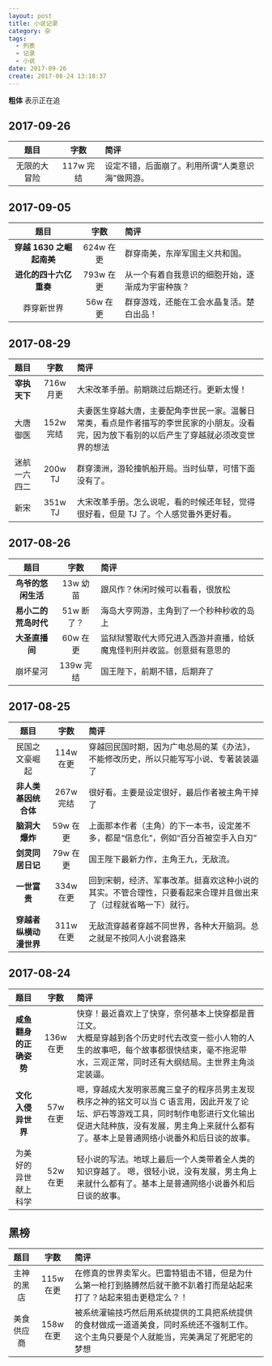 ```yaml
---
layout: post
title: 小说记录
category: 杂
tags:
  - 列表
  - 记录
  - 小说
date: 2017-09-26
create: 2017-08-24 13:18:37
---
```


**粗体** 表示正在追

## 2017-09-26

|   题目   |   字数    | 简评                        |
| :----: | :-----: | :------------------------ |
| 无限的大冒险 | 117w 完结 | 设定不错，后面崩了。利用所谓“人类意识海”做网游。 |


## 2017-09-05

|        题目         |   字数    | 简评                       |
| :---------------: | :-----: | :----------------------- |
| **穿越 1630 之崛起南美** | 624w 在更 | 群穿南美，东岸军国主义共和国。          |
|   **进化的四十六亿重奏**   | 793w 在更 | 从一个有着自我意识的细胞开始，逐渐成为宇宙种族？ |
|       莽穿新世界       | 56w 在更  | 群穿游戏，还能在工会水晶复活。楚白出品！     |

## 2017-08-29

|    题目    |   字数    | 简评                                       |
| :------: | :-----: | :--------------------------------------- |
| **宰执天下** | 716w 月更 | 大宋改革手册。前期跳过后期还行。更新太慢！                    |
|   大唐御医   | 152w 完结 | 夫妻医生穿越大唐，主要配角李世民一家。温馨日常类，看点是作者描写的李世民家的小朋友。没看完，因为放下看别的以后产生了穿越就必须改变世界的想法 |
|  迷航一六四二  | 200w TJ | 群穿澳洲，游轮撞帆船开局。当时仙草，可惜下面没有了。               |
|    新宋    | 351w TJ | 大宋改革手册。怎么说呢，看的时候还年轻，觉得很好看，但是 TJ 了。个人感觉番外更好看。 |

## 2017-08-26

|      题目      |   字数    | 简评                                  |
| :----------: | :-----: | :---------------------------------- |
| **鸟爷的悠闲生活**  | 13w 幼苗  | 跟风作？休闲时候可以看看，很放松                    |
| **易小二的荒岛时代** | 51w 断了？ | 海岛大亨网游，主角到了一个秒种秒收的岛上                |
|  **大圣直播间**   | 60w 在更  | 监狱狱警取代大师兄进入西游并直播，给妖魔鬼怪判刑并收监。创意挺有意思的 |
|     崩坏星河     | 139w 完结 | 国王陛下，前期不错，后期弃了                      |

## 2017-08-25

|      题目       |   字数    | 简评                                       |
| :-----------: | :-----: | :--------------------------------------- |
|    民国之文豪崛起    | 114w 在更 | 穿越回民国时期，因为广电总局的某《办法》，不能修改历史，所以只能写写小说、专著装装逼了 |
| **非人类基因统合体**  | 267w 完结 | 很好看。主要是设定很好，最后作者被主角干掉了                   |
|   **脑洞大爆炸**   | 59w  在更 | 上面那本作者（主角）的下一本书，设定差不多，都是“信息化”，例如“百分百被空手入白刃” |
|  **剑灵同居日记**   | 79w  在更 | 国王陛下最新力作，主角王九，无敌流。                       |
|   **一世富贵**    | 334w 在更 | 回到宋朝，经济、军事改革。挺喜欢这种小说的其实。不管合理性，只要看起来合理并且做出来了（过程就省略一下）就行。 |
| **穿越者纵横动漫世界** | 311w 在更 | 无敌流穿越者穿越不同世界，各种大开脑洞。总之就是不按同人小说套路来        |

## 2017-08-24

|      题目       |   字数    | 简评                                       |
| :-----------: | :-----: | :--------------------------------------- |
| **咸鱼翻身的正确姿势** | 136w 在更 | 快穿！最近喜欢上了快穿，奈何基本上快穿都是晋江文。<br>大概是穿越到各个历史时代去改变一些小人物的人生的故事吧，每个故事都很快结束，毫不拖泥带水，三观正常，同时还有大纲结局。主世界主角淡定装逼。 |
|  **文化入侵异世界**  | 57w 在更  | 嗯，穿越成大发明家恶魔三皇子的程序员男主发现秩序之神的铭文可以当 C 语言用，因此开发了论坛、炉石等游戏工具，同时制作电影进行文化输出促进大陆种族，没有发展，男主角上来就什么都有了。基本上是普通网络小说番外和后日谈的故事。 |
|  为美好的异世献上科学   | 52w 在更  | 轻小说的写法。地球上最后一个人类带着全人类的知识穿越了。 嗯，很轻小说，没有发展，男主角上来就什么都有了。基本上是普通网络小说番外和后日谈的故事。 |

## 黑榜

|  题目   |   字数    | 简评                                       |
| :---: | :-----: | :--------------------------------------- |
| 主神的黑店 | 115w 在更 | 在修真的世界卖军火。巴雷特狙击不错，但是为什么第一枪打到胳膊然后就干脆不趴着打而是站起来打了？站起来狙击更稳定么？！ |
| 美食供应商 | 158w 在更 | 被系统灌输技巧然后用系统提供的工具把系统提供的食材做成一道道美食，同时系统还不强制工作。这个主角只要是个人就能当，完美满足了死肥宅的梦想 |
